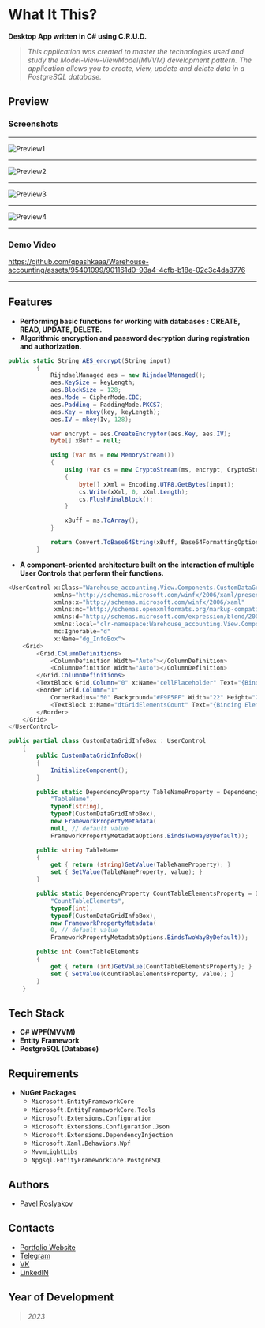 # What It This?
  **Desktop App written in C# using C.R.U.D.**
  >*This application was created to master the technologies used and study the Model-View-ViewModel(MVVM) development pattern. The application allows you to create, view, update and delete data in a PostgreSQL database.*

## Preview
### Screenshots
_____
![Preview1](https://github.com/qpashkaaa/Warehouse-accounting/assets/95401099/50945271-7662-4367-a156-6b9158d5d247)
_____
![Preview2](https://github.com/qpashkaaa/Warehouse-accounting/assets/95401099/0f27ce6f-aa0c-42ed-8e04-2df2dbef5764)
_____
![Preview3](https://github.com/qpashkaaa/Warehouse-accounting/assets/95401099/877398bb-2a87-49ed-b9e0-6cdc305ab432)
_____
![Preview4](https://github.com/qpashkaaa/Warehouse-accounting/assets/95401099/843703ff-2553-4b5d-8b49-660212264294)
_____

### Demo Video
https://github.com/qpashkaaa/Warehouse-accounting/assets/95401099/901161d0-93a4-4cfb-b18e-02c3c4da8776
_____


## Features
- **Performing basic functions for working with databases : CREATE, READ, UPDATE, DELETE.**
- **Algorithmic encryption and password decryption during registration and authorization.**
```C#
public static String AES_encrypt(String input)
        {
            RijndaelManaged aes = new RijndaelManaged();
            aes.KeySize = keyLength;
            aes.BlockSize = 128;
            aes.Mode = CipherMode.CBC;
            aes.Padding = PaddingMode.PKCS7;
            aes.Key = mkey(key, keyLength);
            aes.IV = mkey(Iv, 128);

            var encrypt = aes.CreateEncryptor(aes.Key, aes.IV);
            byte[] xBuff = null;

            using (var ms = new MemoryStream())
            {
                using (var cs = new CryptoStream(ms, encrypt, CryptoStreamMode.Write))
                {
                    byte[] xXml = Encoding.UTF8.GetBytes(input);
                    cs.Write(xXml, 0, xXml.Length);
                    cs.FlushFinalBlock();
                }

                xBuff = ms.ToArray();
            }

            return Convert.ToBase64String(xBuff, Base64FormattingOptions.None);
        }
```
- **A component-oriented architecture built on the interaction of multiple User Сontrols that perform their functions.**
```C#
<UserControl x:Class="Warehouse_accounting.View.Components.CustomDataGridInfoBox"
             xmlns="http://schemas.microsoft.com/winfx/2006/xaml/presentation"
             xmlns:x="http://schemas.microsoft.com/winfx/2006/xaml"
             xmlns:mc="http://schemas.openxmlformats.org/markup-compatibility/2006" 
             xmlns:d="http://schemas.microsoft.com/expression/blend/2008" 
             xmlns:local="clr-namespace:Warehouse_accounting.View.Components"
             mc:Ignorable="d"
             x:Name="dg_InfoBox">
    <Grid>
        <Grid.ColumnDefinitions>
            <ColumnDefinition Width="Auto"></ColumnDefinition>
            <ColumnDefinition Width="Auto"></ColumnDefinition>
        </Grid.ColumnDefinitions>
        <TextBlock Grid.Column="0" x:Name="cellPlaceholder" Text="{Binding ElementName=dg_InfoBox, Path=TableName, UpdateSourceTrigger=PropertyChanged}" FontSize="24" FontWeight="Medium" VerticalAlignment="Center" HorizontalAlignment="Left" Panel.ZIndex="-1" Foreground="#091E42"/>
        <Border Grid.Column="1"
            CornerRadius="50" Background="#F9F5FF" Width="22" Height="22" Margin="10 0 10 0">
            <TextBlock x:Name="dtGridElementsCount" Text="{Binding ElementName=dg_InfoBox, Path=CountTableElements, UpdateSourceTrigger=PropertyChanged}" FontSize="12" FontWeight="Medium" VerticalAlignment="Center" HorizontalAlignment="Center" Panel.ZIndex="-1" Foreground="#93312B"/>
        </Border>
    </Grid>
</UserControl>
```
```C#
public partial class CustomDataGridInfoBox : UserControl
    {
        public CustomDataGridInfoBox()
        {
            InitializeComponent();
        }

        public static DependencyProperty TableNameProperty = DependencyProperty.Register(
            "TableName",
            typeof(string),
            typeof(CustomDataGridInfoBox),
            new FrameworkPropertyMetadata(
            null, // default value
            FrameworkPropertyMetadataOptions.BindsTwoWayByDefault));

        public string TableName
        {
            get { return (string)GetValue(TableNameProperty); }
            set { SetValue(TableNameProperty, value); }
        }

        public static DependencyProperty CountTableElementsProperty = DependencyProperty.Register(
            "CountTableElements",
            typeof(int),
            typeof(CustomDataGridInfoBox),
            new FrameworkPropertyMetadata(
            0, // default value
            FrameworkPropertyMetadataOptions.BindsTwoWayByDefault));

        public int CountTableElements
        {
            get { return (int)GetValue(CountTableElementsProperty); }
            set { SetValue(CountTableElementsProperty, value); }
        }
    }
```

## Tech Stack
- **С# WPF(MVVM)**
- **Entity Framework**
- **PostgreSQL (Database)**

## Requirements
- **NuGet Packages**
  - ```Microsoft.EntityFrameworkCore```
  - ```Microsoft.EntityFrameworkCore.Tools```
  - ```Microsoft.Extensions.Configuration```
  - ```Microsoft.Extensions.Configuration.Json```
  - ```Microsoft.Extensions.DependencyInjection```
  - ```Microsoft.Xaml.Behaviors.Wpf```
  - ```MvvmLightLibs```
  - ```Npgsql.EntityFrameworkCore.PostgreSQL```

## Authors
- [Pavel Roslyakov](https://github.com/qpashkaaa)

## Contacts
- [Portfolio Website]()
- [Telegram](https://t.me/qpashkaaa)
- [VK](https://vk.com/qpashkaaa)
- [LinkedIN](https://www.linkedin.com/in/pavel-roslyakov-7b303928b/)

## Year of Development
> *2023*
  
